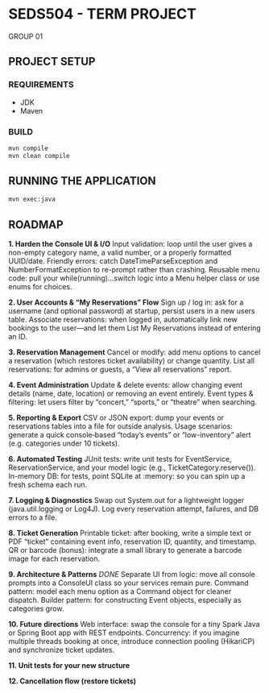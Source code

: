 # SEDS504 - TERM PROJECT

GROUP 01

## PROJECT SETUP

### REQUIREMENTS

- JDK
- Maven

### BUILD

```bash
mvn compile
mvn clean compile
```

## RUNNING THE APPLICATION

```bash
mvn exec:java
```

## ROADMAP

**1. Harden the Console UI & I/O**
Input validation: loop until the user gives a non-empty category name, a valid number, or a properly formatted UUID/date.
Friendly errors: catch DateTimeParseException and NumberFormatException to re-prompt rather than crashing.
Reusable menu code: pull your while(running)…switch logic into a Menu helper class or use enums for choices.

**2. User Accounts & “My Reservations” Flow**
Sign up / log in: ask for a username (and optional password) at startup, persist users in a new users table.
Associate reservations: when logged in, automatically link new bookings to the user—and let them List My Reservations instead of entering an ID.

**3. Reservation Management**
Cancel or modify: add menu options to cancel a reservation (which restores ticket availability) or change quantity.
List all reservations: for admins or guests, a “View all reservations” report.

**4. Event Administration**
Update & delete events: allow changing event details (name, date, location) or removing an event entirely.
Event types & filtering: let users filter by “concert,” “sports,” or “theatre” when searching.

**5. Reporting & Export**
CSV or JSON export: dump your events or reservations tables into a file for outside analysis.
Usage scenarios: generate a quick console‐based “today’s events” or “low-inventory” alert (e.g. categories under 10 tickets).

**6. Automated Testing**
JUnit tests: write unit tests for EventService, ReservationService, and your model logic (e.g., TicketCategory.reserve()).
In-memory DB: for tests, point SQLite at :memory: so you can spin up a fresh schema each run.

**7. Logging & Diagnostics**
Swap out System.out for a lightweight logger (java.util.logging or Log4J).
Log every reservation attempt, failures, and DB errors to a file.

**8. Ticket Generation**
Printable ticket: after booking, write a simple text or PDF “ticket” containing event info, reservation ID, quantity, and timestamp.
QR or barcode (bonus): integrate a small library to generate a barcode image for each reservation.

**9. Architecture & Patterns** _DONE_
Separate UI from logic: move all console prompts into a ConsoleUI class so your services remain pure.
Command pattern: model each menu option as a Command object for cleaner dispatch.
Builder pattern: for constructing Event objects, especially as categories grow.

**10. Future directions**
Web interface: swap the console for a tiny Spark Java or Spring Boot app with REST endpoints.
Concurrency: if you imagine multiple threads booking at once, introduce connection pooling (HikariCP) and synchronize ticket updates.

**11. Unit tests for your new structure**

**12. Cancellation flow (restore tickets)**
